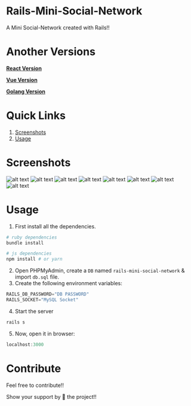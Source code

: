 # Rails-Mini-Social-Network
A Mini Social-Network created with Rails!!

# Another Versions
**[React Version](https://github.com/yTakkar/React-Mini-Social-Network)**

**[Vue Version](https://github.com/yTakkar/Vue-Mini-Social-Network)**

**[Golang Version](https://github.com/yTakkar/Go-Mini-Social-Network)**

# Quick Links
1. [Screenshots](#screenshots)
2. [Usage](#usage)

# Screenshots
![alt text](https://raw.githubusercontent.com/yTakkar/Rails-Mini-Social-Network/master/screenshots/Snap%202017-09-19%20at%2015.11.54.png)
![alt text](https://raw.githubusercontent.com/yTakkar/Rails-Mini-Social-Network/master/screenshots/Snap%202017-09-19%20at%2015.14.34.png)
![alt text](https://raw.githubusercontent.com/yTakkar/Rails-Mini-Social-Network/master/screenshots/Snap%202017-09-19%20at%2015.12.22.png)
![alt text](https://raw.githubusercontent.com/yTakkar/Rails-Mini-Social-Network/master/screenshots/Snap%202017-09-19%20at%2015.12.39.png)
![alt text](https://raw.githubusercontent.com/yTakkar/Rails-Mini-Social-Network/master/screenshots/Snap%202017-09-19%20at%2015.12.08.png)
![alt text](https://raw.githubusercontent.com/yTakkar/Rails-Mini-Social-Network/master/screenshots/Snap%202017-09-19%20at%2015.12.16.png)
![alt text](https://raw.githubusercontent.com/yTakkar/Rails-Mini-Social-Network/master/screenshots/Snap%202017-09-19%20at%2015.12.30.png)
![alt text](https://raw.githubusercontent.com/yTakkar/Rails-Mini-Social-Network/master/screenshots/Snap%202017-09-19%20at%2015.12.53.png)

# Usage
1. First install all the dependencies.
```bash
# ruby dependencies
bundle install

# js dependencies
npm install # or yarn
```

2. Open PHPMyAdmin, create a `DB` named `rails-mini-social-network` & import `db.sql` file.
3. Create the following environment variables:
```javascript
RAILS_DB_PASSWORD="DB PASSWORD"
RAILS_SOCKET="MySQL Socket"
```
4. Start the server
```javascript
rails s
```
5. Now, open it in browser:
```javascript
localhost:3000
```

# Contribute
Feel free to contribute!!

Show your support by 🌟 the project!!
